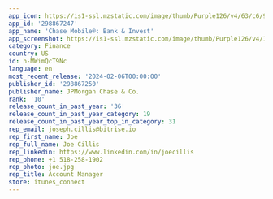 ```yaml
---
app_icon: https://is1-ssl.mzstatic.com/image/thumb/Purple126/v4/63/c6/98/63c698ff-0b79-b92d-0314-99a4d9a3b89f/ChaseAppIcons-0-0-1x_U007emarketing-0-7-0-0-85-220.jpeg/1024x1024bb.png
app_id: '298867247'
app_name: 'Chase Mobile®: Bank & Invest'
app_screenshot: https://is1-ssl.mzstatic.com/image/thumb/Purple126/v4/11/9d/c0/119dc04b-60af-2f69-2cfb-4a122ee08f54/f8e676a8-a075-4617-b7e9-36d6f0ba9fae_chase-app-iphone-1284x2778-screen_1__U00281_U0029.jpg/1284x2778bb.png
category: Finance
country: US
id: h-MWimQcT9Nc
language: en
most_recent_release: '2024-02-06T00:00:00'
publisher_id: '298867250'
publisher_name: JPMorgan Chase & Co.
rank: '10'
release_count_in_past_year: '36'
release_count_in_past_year_category: 19
release_count_in_past_year_top_in_category: 31
rep_email: joseph.cillis@bitrise.io
rep_first_name: Joe
rep_full_name: Joe Cillis
rep_linkedin: https://www.linkedin.com/in/joecillis
rep_phone: +1 518-258-1902
rep_photo: joe.jpg
rep_title: Account Manager
store: itunes_connect
---
```

